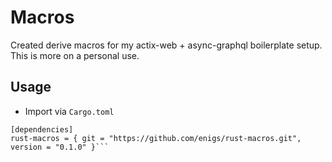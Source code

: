 # Macros
Created derive macros for my actix-web + async-graphql boilerplate setup. This is more on a personal use.

## Usage
- Import via `Cargo.toml`
```
[dependencies]
rust-macros = { git = "https://github.com/enigs/rust-macros.git", version = "0.1.0" }```